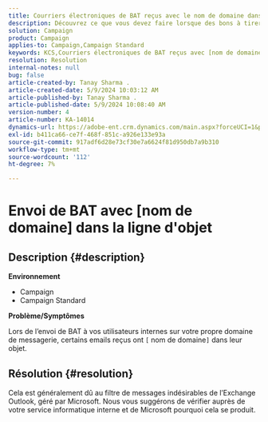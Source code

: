 ```yaml
---
title: Courriers électroniques de BAT reçus avec le nom de domaine dans l’objet
description: Découvrez ce que vous devez faire lorsque des bons à tirer sont envoyés à des utilisateurs internes sur votre domaine de messagerie et que certains emails reçus ont [nom de domaine] dans leur objet.
solution: Campaign
product: Campaign
applies-to: Campaign,Campaign Standard
keywords: KCS,Courriers électroniques de BAT reçus avec [nom de domaine] dans leur objet
resolution: Resolution
internal-notes: null
bug: false
article-created-by: Tanay Sharma .
article-created-date: 5/9/2024 10:03:12 AM
article-published-by: Tanay Sharma .
article-published-date: 5/9/2024 10:08:40 AM
version-number: 4
article-number: KA-14014
dynamics-url: https://adobe-ent.crm.dynamics.com/main.aspx?forceUCI=1&pagetype=entityrecord&etn=knowledgearticle&id=249aca55-eb0d-ef11-9f8a-6045bd0201f5
exl-id: b411ca66-ce7f-468f-851c-a926e133e93a
source-git-commit: 917adf6d28e73cf30e7a6624f81d950db7a9b310
workflow-type: tm+mt
source-wordcount: '112'
ht-degree: 7%

---
```


# Envoi de BAT avec [nom de domaine] dans la ligne d&#39;objet

## Description {#description}


<b>Environnement</b>

- Campaign
- Campaign Standard




<b>Problème/Symptômes</b>

Lors de l’envoi de BAT à vos utilisateurs internes sur votre propre domaine de messagerie, certains emails reçus ont `[` nom de domaine`]`  dans leur objet.


## Résolution {#resolution}


Cela est généralement dû au filtre de messages indésirables de l’Exchange Outlook, géré par Microsoft. Nous vous suggérons de vérifier auprès de votre service informatique interne et de Microsoft pourquoi cela se produit.
